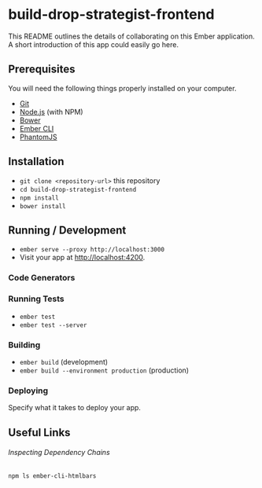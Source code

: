 # build-drop-strategist-frontend

This README outlines the details of collaborating on this Ember application.
A short introduction of this app could easily go here.

## Prerequisites

You will need the following things properly installed on your computer.

* [Git](https://git-scm.com/)
* [Node.js](https://nodejs.org/) (with NPM)
* [Bower](https://bower.io/)
* [Ember CLI](https://ember-cli.com/)
* [PhantomJS](http://phantomjs.org/)

## Installation

* `git clone <repository-url>` this repository
* `cd build-drop-strategist-frontend`
* `npm install`
* `bower install`

## Running / Development

* `ember serve --proxy http://localhost:3000`
* Visit your app at [http://localhost:4200](http://localhost:4200).

### Code Generators

### Running Tests

* `ember test`
* `ember test --server`

### Building

* `ember build` (development)
* `ember build --environment production` (production)

### Deploying

Specify what it takes to deploy your app.

## Useful Links

###### Inspecting Dependency Chains

```
npm ls ember-cli-htmlbars
```





